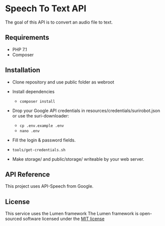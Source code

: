 # Speech To Text API

The goal of this API is to convert an audio file to text.

## Requirements

* PHP 7.1
* Composer 

## Installation 

* Clone repository and use public folder as webroot
* Install dependencies
  * `composer install`

* Drop your Google API credentials in resources/credentials/surirobot.json or use the suri-downloader:

  * `cp .env.example .env`
  * `nano .env`

* Fill the login & password fields.
* `tools/get-credentials.sh`

* Make storage/ and public/storage/ writeable by your web server.

## API Reference

This project uses API-Speech from Google.

## License

This service uses the Lumen framework
The Lumen framework is open-sourced software licensed under the [MIT 
license](http://opensource.org/licenses/MIT)
